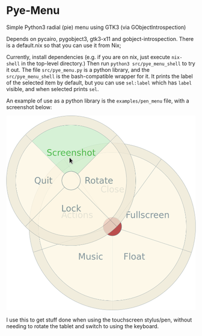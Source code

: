 # Pye-Menu
Simple Python3 radial (pie) menu using GTK3 (via GObjectIntrospection)

Depends on pycairo, pygobject3, gtk3-x11 and gobject-introspection.
There is a default.nix so that you can use it from Nix;

Currently, install dependencies
(e.g. if you are on nix, just execute `nix-shell` in the top-level
directory.) Then run `python3 src/pye_menu_shell` to try it out. The
file `src/pye_menu.py` is a python library, and the `src/pye_menu_shell`
is the bash-compatible wrapper for it. It prints the label of the
selected item by default, but you can use `sel:label` which has `label`
visible, and when selected prints `sel`.

An example of use as a python library is the `examples/pen_menu` file,
with a screenshot below:

![Example of pen_menu use of Pye-Menu](./pen_menu_example.png)

I use this to get stuff done when using the touchscreen stylus/pen,
without needing to rotate the tablet and switch to using the keyboard.
